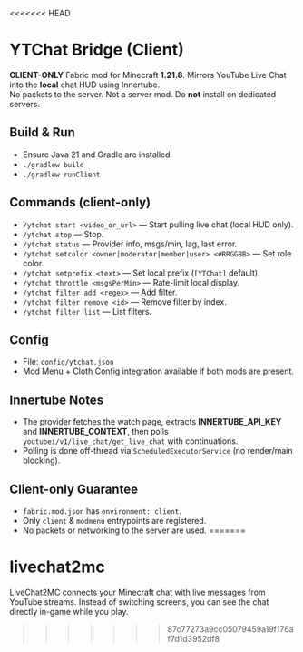 <<<<<<< HEAD
# YTChat Bridge (Client)

**CLIENT-ONLY** Fabric mod for Minecraft **1.21.8**. Mirrors YouTube Live Chat into the **local** chat HUD using Innertube.  
No packets to the server. Not a server mod. Do **not** install on dedicated servers.

## Build & Run
- Ensure Java 21 and Gradle are installed.
- `./gradlew build`
- `./gradlew runClient`

## Commands (client-only)
- `/ytchat start <video_or_url>` — Start pulling live chat (local HUD only).
- `/ytchat stop` — Stop.
- `/ytchat status` — Provider info, msgs/min, lag, last error.
- `/ytchat setcolor <owner|moderator|member|user> <#RRGGBB>` — Set role color.
- `/ytchat setprefix <text>` — Set local prefix (`[YTChat]` default).
- `/ytchat throttle <msgsPerMin>` — Rate-limit local display.
- `/ytchat filter add <regex>` — Add filter.
- `/ytchat filter remove <id>` — Remove filter by index.
- `/ytchat filter list` — List filters.

## Config
- File: `config/ytchat.json`
- Mod Menu + Cloth Config integration available if both mods are present.

## Innertube Notes
- The provider fetches the watch page, extracts **INNERTUBE_API_KEY** and **INNERTUBE_CONTEXT**, then polls `youtubei/v1/live_chat/get_live_chat` with continuations.
- Polling is done off-thread via `ScheduledExecutorService` (no render/main blocking).

## Client-only Guarantee
- `fabric.mod.json` has `environment: client`.
- Only `client` & `modmenu` entrypoints are registered.
- No packets or networking to the server are used.
=======
# livechat2mc
LiveChat2MC connects your Minecraft chat with live messages from YouTube streams. Instead of switching screens, you can see the chat directly in-game while you play.
>>>>>>> 87c77273a9cc05079459a19f176af7d1d3952df8
